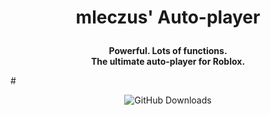 # <p align='center'>mleczus' Auto-player</p>


<p align='center'>
  <strong>Powerful. Lots of functions.<br>
  The ultimate auto-player for Roblox.</strong>
</p>
#
<p align='center'>
  <img alt="GitHub Downloads" src="https://img.shields.io/github/downloads/Mleczyk/mleczus-autoplayer/total">
</p>
